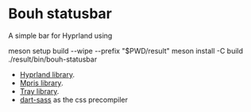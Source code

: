# Bouh statusbar

A simple bar for Hyprland using

meson setup build --wipe --prefix "$PWD/result"
meson install -C build
./result/bin/bouh-statusbar

- [Hyprland library](https://aylur.github.io/astal/guide/libraries/hyprland).
- [Mpris library](https://aylur.github.io/astal/guide/libraries/mpris).
- [Tray library](https://aylur.github.io/astal/guide/libraries/tray).
- [dart-sass](https://sass-lang.com/dart-sass/) as the css precompiler
